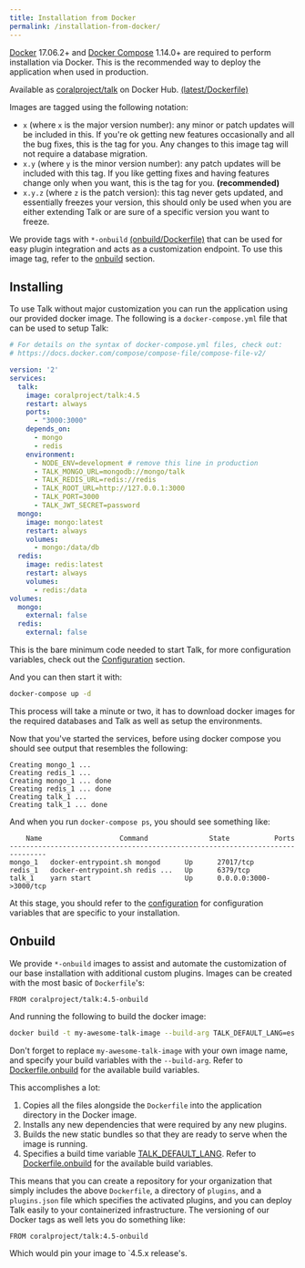 ```yaml
---
title: Installation from Docker
permalink: /installation-from-docker/
---
```


[Docker](https://www.docker.com/community-edition#/download) 17.06.2+ and
[Docker Compose](https://docs.docker.com/compose/install/) 1.14.0+ are required
to perform installation via Docker. This is the recommended way to deploy the
application when used in production.

Available as [coralproject/talk](https://hub.docker.com/r/coralproject/talk/) on
Docker Hub. [(latest/Dockerfile)](https://github.com/coralproject/talk/blob/master/Dockerfile)

Images are tagged using the following notation:

- `x` (where `x` is the major version number): any minor or patch updates will
  be included in this. If you're ok getting new features occasionally and all
  the bug fixes, this is the tag for you. Any changes to this image tag will not
  require a database migration.
- `x.y` (where `y` is the minor version number): any patch updates will be
  included with this tag. If you like getting fixes and having features change
  only when you want, this is the tag for you. **(recommended)**
- `x.y.z` (where `z` is the patch version): this tag never gets updated, and
  essentially freezes your version, this should only be used when you are either
  extending Talk or are sure of a specific version you want to freeze.

We provide tags with `*-onbuild`
[(onbuild/Dockerfile)](https://github.com/coralproject/talk/blob/master/Dockerfile.onbuild)
that can be used for easy plugin integration and acts as a customization
endpoint. To use this image tag, refer to the
[onbuild](#onbuild) section.

## Installing

To use Talk without major customization you can run the application using our
provided docker image. The following is a `docker-compose.yml` file that can
be used to setup Talk:

```yml
# For details on the syntax of docker-compose.yml files, check out:
# https://docs.docker.com/compose/compose-file/compose-file-v2/

version: '2'
services:
  talk:
    image: coralproject/talk:4.5
    restart: always
    ports:
      - "3000:3000"
    depends_on:
      - mongo
      - redis
    environment:
      - NODE_ENV=development # remove this line in production
      - TALK_MONGO_URL=mongodb://mongo/talk
      - TALK_REDIS_URL=redis://redis
      - TALK_ROOT_URL=http://127.0.0.1:3000
      - TALK_PORT=3000
      - TALK_JWT_SECRET=password
  mongo:
    image: mongo:latest
    restart: always
    volumes:
      - mongo:/data/db
  redis:
    image: redis:latest
    restart: always
    volumes:
      - redis:/data
volumes:
  mongo:
    external: false
  redis:
    external: false
```

This is the bare minimum code needed to start Talk, for more configuration
variables, check out the [Configuration](/talk/configuration/) section.


And you can then start it with:

```bash
docker-compose up -d
```

This process will take a minute or two, it has to download docker images for the
required databases and Talk as well as setup the environments.

Now that you've started the services, before using docker compose you should see
output that resembles the following:

```
Creating mongo_1 ...
Creating redis_1 ...
Creating mongo_1 ... done
Creating redis_1 ... done
Creating talk_1 ...
Creating talk_1 ... done
```


And when you run `docker-compose ps`, you should see something like:

```
    Name                   Command               State           Ports
-------------------------------------------------------------------------------
mongo_1   docker-entrypoint.sh mongod      Up      27017/tcp
redis_1   docker-entrypoint.sh redis ...   Up      6379/tcp
talk_1    yarn start                       Up      0.0.0.0:3000->3000/tcp
```


At this stage, you should refer to the [configuration](/talk/configuration/) for
configuration variables that are specific to your installation.

## Onbuild

We provide `*-onbuild` images to assist and automate the customization of our
base installation with additional custom plugins. Images can be created with the
most basic of `Dockerfile`'s:

```docker
FROM coralproject/talk:4.5-onbuild
```

And running the following to build the docker image:

```bash
docker build -t my-awesome-talk-image --build-arg TALK_DEFAULT_LANG=es .
```

Don't forget to replace `my-awesome-talk-image` with your own image name, and
specify your build variables with the `--build-arg`. Refer to [Dockerfile.onbuild](https://github.com/coralproject/talk/blob/master/Dockerfile.onbuild) for the
available build variables.


This accomplishes a lot:

1. Copies all the files alongside the `Dockerfile` into the application
   directory in the Docker image.
2. Installs any new dependencies that were required by any new plugins.
3. Builds the new static bundles so that they are ready to serve when the image
   is running.
4. Specifies a build time variable [TALK_DEFAULT_LANG](/talk/advanced-configuration/#talk-default-lang). Refer
to [Dockerfile.onbuild](https://github.com/coralproject/talk/blob/master/Dockerfile.onbuild) for the
available build variables.

This means that you can create a repository for your organization that simply
includes the above `Dockerfile`, a directory of `plugins`, and a `plugins.json`
file which specifies the activated plugins, and you can deploy Talk easily to
your containerized infrastructure. The versioning of our Docker tags as well
lets you do something like:

```docker
FROM coralproject/talk:4.5-onbuild
```

Which would pin your image to `4.5.x release's.
